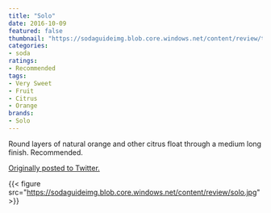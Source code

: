 ```yaml
---
title: "Solo"
date: 2016-10-09
featured: false
thumbnail: "https://sodaguideimg.blob.core.windows.net/content/review/thumbs/solo.jpg"
categories:
- soda
ratings:
- Recommended
tags:
- Very Sweet
- Fruit
- Citrus
- Orange
brands:
- Solo
---
```


Round layers of natural orange and other citrus float through a medium long finish. Recommended.

[Originally posted to Twitter.](https://twitter.com/Cavorter/status/785188209810694144)

{{< figure src="https://sodaguideimg.blob.core.windows.net/content/review/solo.jpg" >}}
